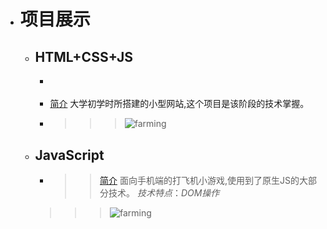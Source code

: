 + # 项目展示
    + ## HTML+CSS+JS
       + >>[简介]: https://rgun9.github.io/farming "种地项目"
        + [简介] 大学初学时所搭建的小型网站,这个项目是该阶段的技术掌握。

        + >>>![farming](https://rgun9.github.io/img/farming.png)
    + ## JavaScript
         [简介]: https://rgun9.github.io/plan "面向手机端的打飞机小游戏"
         + >>[简介] 面向手机端的打飞机小游戏,使用到了原生JS的大部分技术。  *技术特点*：*DOM操作*

         >>>![farming](https://rgun9.github.io/img/plan.png)